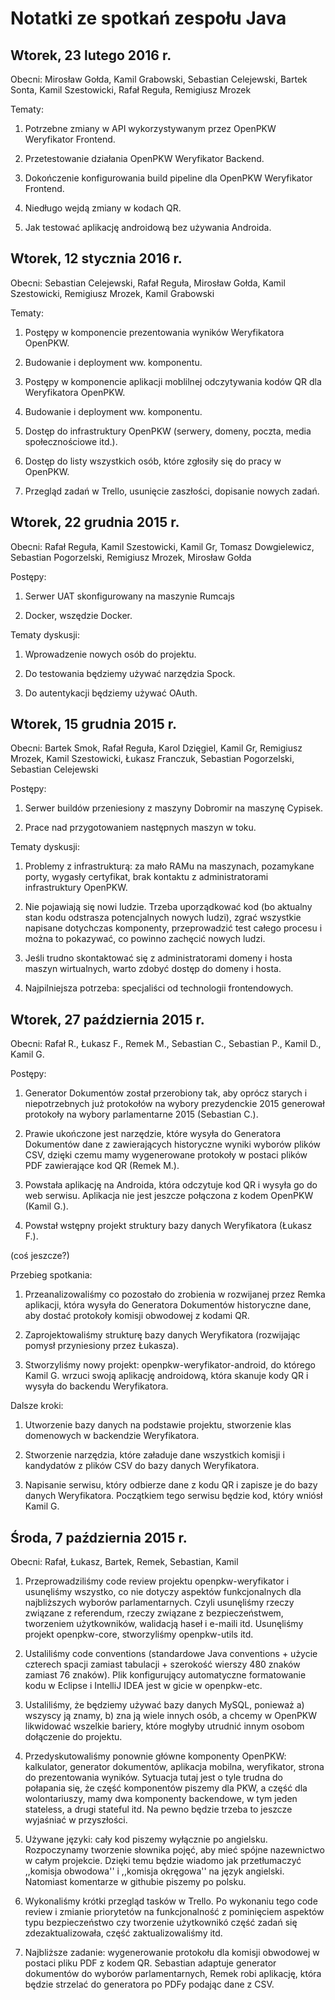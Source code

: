 # Notatki ze spotkań zespołu Java

## Wtorek, 23 lutego 2016 r.

Obecni: Mirosław Gołda, Kamil Grabowski, Sebastian Celejewski, Bartek Sonta, Kamil Szestowicki, Rafał Reguła, Remigiusz Mrozek

Tematy:

1. Potrzebne zmiany w API wykorzystywanym przez OpenPKW Weryfikator Frontend.

2. Przetestowanie działania OpenPKW Weryfikator Backend.

3. Dokończenie konfigurowania build pipeline dla OpenPKW Weryfikator Frontend.

4. Niedługo wejdą zmiany w kodach QR.

5. Jak testować aplikację androidową bez używania Androida.


## Wtorek, 12 stycznia 2016 r.

Obecni: Sebastian Celejewski, Rafał Reguła, Mirosław Gołda, Kamil Szestowicki, Remigiusz Mrozek, Kamil Grabowski

Tematy:

1. Postępy w komponencie prezentowania wyników Weryfikatora OpenPKW.

2. Budowanie i deployment ww. komponentu.

3. Postępy w komponencie aplikacji moblilnej odczytywania kodów QR dla Weryfikatora OpenPKW.

4. Budowanie i deployment ww. komponentu.

5. Dostęp do infrastruktury OpenPKW (serwery, domeny, poczta, media społecznościowe itd.).

6. Dostęp do listy wszystkich osób, które zgłosiły się do pracy w OpenPKW.

7. Przegląd zadań w Trello, usunięcie zaszłości, dopisanie nowych zadań.



## Wtorek, 22 grudnia 2015 r.

Obecni: Rafał Reguła, Kamil Szestowicki, Kamil Gr, Tomasz Dowgielewicz, Sebastian Pogorzelski, Remigiusz Mrozek, Mirosław Gołda

Postępy:

1. Serwer UAT skonfigurowany na maszynie Rumcajs

2. Docker, wszędzie Docker.

Tematy dyskusji:

1. Wprowadzenie nowych osób do projektu.

2. Do testowania będziemy używać narzędzia Spock.

3. Do autentykacji będziemy używać OAuth.


## Wtorek, 15 grudnia 2015 r.

Obecni: Bartek Smok, Rafał Reguła, Karol Dzięgiel, Kamil Gr, Remigiusz Mrozek, Kamil Szestowicki, Łukasz Franczuk, Sebastian Pogorzelski, Sebastian Celejewski

Postępy:

1. Serwer buildów przeniesiony z maszyny Dobromir na maszynę Cypisek.

2. Prace nad przygotowaniem następnych maszyn w toku.


Tematy dyskusji:

1. Problemy z infrastrukturą: za mało RAMu na maszynach, pozamykane porty, wygasły certyfikat, brak kontaktu z administratorami infrastruktury OpenPKW.

2. Nie pojawiają się nowi ludzie. Trzeba uporządkować kod (bo aktualny stan kodu odstrasza potencjalnych nowych ludzi), zgrać wszystkie napisane dotychczas komponenty, przeprowadzić test całego procesu i można to pokazywać, co powinno zachęcić nowych ludzi.

3. Jeśli trudno skontaktować się z administratorami domeny i hosta maszyn wirtualnych, warto zdobyć dostęp do domeny i hosta.

4. Najpilniejsza potrzeba: specjaliści od technologii frontendowych.



## Wtorek, 27 październia 2015 r.

Obecni: Rafał R., Łukasz F., Remek M., Sebastian C., Sebastian P., Kamil D., Kamil G.

Postępy:

1. Generator Dokumentów został przerobiony tak, aby oprócz starych i niepotrzebnych już protokołów na wybory prezydenckie 2015 generował protokoły na wybory parlamentarne 2015 (Sebastian C.).

2. Prawie ukończone jest narzędzie, które wysyła do Generatora Dokumentów dane z zawierających historyczne wyniki wyborów plików CSV, dzięki czemu mamy wygenerowane protokoły w postaci plików PDF zawierające kod QR (Remek M.).

3. Powstała aplikację na Androida, która odczytuje kod QR i wysyła go do web serwisu. Aplikacja nie jest jeszcze połączona z kodem OpenPKW (Kamil G.).

4. Powstał wstępny projekt struktury bazy danych Weryfikatora (Łukasz F.).

(coś jeszcze?)


Przebieg spotkania:

1. Przeanalizowaliśmy co pozostało do zrobienia w rozwijanej przez Remka aplikacji, która wysyła do Generatora Dokumentów historyczne dane, aby dostać protokoły komisji obwodowej z kodami QR.

2. Zaprojektowaliśmy strukturę bazy danych Weryfikatora (rozwijając pomysł przyniesiony przez Łukasza).

3. Stworzyliśmy nowy projekt: openpkw-weryfikator-android, do którego Kamil G. wrzuci swoją aplikację androidową, która skanuje kody QR i wysyła do backendu Weryfikatora.


Dalsze kroki:

1. Utworzenie bazy danych na podstawie projektu, stworzenie klas domenowych w backendzie Weryfikatora.

2. Stworzenie narzędzia, które załaduje dane wszystkich komisji i kandydatów z plików CSV do bazy danych Weryfikatora.

3. Napisanie serwisu, który odbierze dane z kodu QR i zapisze je do bazy danych Weryfikatora. Początkiem tego serwisu będzie kod, który wniósł Kamil G.

## Środa, 7 październia 2015 r.

Obecni: Rafał, Łukasz, Bartek, Remek, Sebastian, Kamil

1. Przeprowadziliśmy code review projektu openpkw-weryfikator i usunęliśmy wszystko, co nie dotyczy aspektów funkcjonalnych dla najbliższych wyborów parlamentarnych. Czyli usunęliśmy rzeczy związane z referendum, rzeczy związane z bezpieczeństwem, tworzeniem użytkowników, walidacją haseł i e-maili itd. Usunęliśmy projekt openpkw-core, stworzyliśmy openpkw-utils itd.

2. Ustaliliśmy code conventions (standardowe Java conventions + użycie czterech spacji zamiast tabulacji + szerokość wierszy 480 znaków zamiast 76 znaków). Plik konfigurujący automatyczne formatowanie kodu w Eclipse i IntelliJ IDEA jest w gicie w openpkw-etc.

3. Ustaliliśmy, że będziemy używać bazy danych MySQL, ponieważ a) wszyscy ją znamy, b) zna ją wiele innych osób, a chcemy w OpenPKW likwidować wszelkie bariery, które mogłyby utrudnić innym osobom dołączenie do projektu.

4. Przedyskutowaliśmy ponownie główne komponenty OpenPKW: kalkulator, generator dokumentów, aplikacja mobilna, weryfikator, strona do prezentowania wyników. Sytuacja tutaj jest o tyle trudna do połapania się, że część komponentów piszemy dla PKW, a część dla wolontariuszy, mamy dwa komponenty backendowe, w tym jeden stateless, a drugi stateful itd. Na pewno będzie trzeba to jeszcze wyjaśniać w przyszłości.

5. Używane języki: cały kod piszemy wyłącznie po angielsku. Rozpoczynamy tworzenie słownika pojęć, aby mieć spójne nazewnictwo w całym projekcie. Dzięki temu będzie wiadomo jak przetłumaczyć ,,komisja obwodowa'' i ,,komisja okręgowa'' na język angielski. Natomiast komentarze w githubie piszemy po polsku.

6. Wykonaliśmy krótki przegląd tasków w Trello. Po wykonaniu tego code review i zmianie priorytetów na funkcjonalność z pominięciem aspektów typu bezpieczeństwo czy tworzenie użytkownikó część zadań się zdezaktualizowała, część zaktualizowaliśmy itd.

7. Najbliższe zadanie: wygenerowanie protokołu dla komisji obwodowej w postaci pliku PDF z kodem QR. Sebastian adaptuje generator dokumentów do wyborów parlamentarnych, Remek robi aplikację, która będzie strzelać do generatora po PDFy podając dane z CSV.
